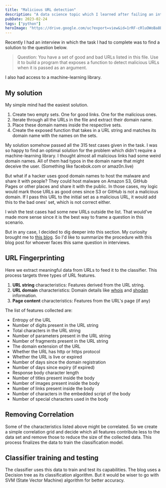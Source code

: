 ```yaml
---
title: "Malicious URL detection"
description: "A data science topic which I learned after failing an interview."
pubDate: 2023-02-24
tags: ["python"]
heroImage: "https://drive.google.com/uc?export=view&id=1rRF-cRluOWoBa8BN633RehKKZRAH59QS"
---
```

Recently I had an interview in which the task I had to complete was to find a solution to the question below.

> Question: You have a set of good and bad URLs listed in this file. Use it to 
build a program that exposes a function to detect malicious URLs when it is 
passed as an argument.

I also had access to a machine-learning library.

## My solution

My simple mind had the easiest solution. 
1. Create two empty sets. One for good links. One for the malicious ones.
2. Iterate through all the URLs in the file and extract their 
domain name.
3. Place these domain names inside the respective sets.
4. Create the exposed function that takes in a URL string and matches its domain 
name with the names on the sets.

My solution somehow passed all the 315 test cases given in the task. I was so happy to find an optimal solution 
for the problem which didn't require a machine-learning library. I thought almost all malicious links had some weird 
domain names. All of them had typos in the domain name that might deceive the user. (Something like facebok.com or amaz0n.live)

But what if a hacker uses good domain names to host the malware and share 
it with people? They could host malware on Amazon S3, GitHub Pages or other 
places and share it with the public. In those cases, 
my logic would mark those URLs as good ones since S3 or GitHub is not a malicious domain. 
If I pass this URL to the initial set as a malicious URL, it would add this to 
the bad ones' set, which is not correct either. 

I wish the test cases had some new URLs outside the list. 
That would've made more sense since it is the best way to frame a question in this 
scenario.

But in any case, I decided to dig deeper into this section. My curiosity brought 
me to [this blog](https://towardsdatascience.com/predicting-the-maliciousness-of-urls-24e12067be5). 
So I'd like to summarize the procedure with this blog post for whoever faces this 
same question in interviews.

## URL Fingerprinting
Here we extract meaningful data from URLs to feed it to the classifier. This process targets three types of URL features.
1. **URL string** characteristics: Features derived from the URL string.
2. **URL domain** characteristics: Domain details like [whois](https://www.whois.com/whois/) and [shodan](https://shodan.io/) information.
3. **Page content** characteristics: Features from the URL's page (if any)

The list of features collected are:
- Entropy of the URL
- Number of digits present in the URL string
- Total characters in the URL string
- Number of parameters present in the URL string
- Number of fragments present in the URL string
- The domain extension of the URL
- Whether the URL has http or https protocol
- Whether the URL is live or expired
- Number of days since the domain registration
- Number of days since expiry (if expired)
- Response body character length
- Number of titles present inside the body
- Number of images present inside the body
- Number of links present inside the body
- Number of characters in the embedded script of the body
- Number of special characters used in the body

## Removing Correlation
Some of the characteristics listed above might be correlated. So we create a simple 
correlation grid and decide which all features contribute less to the data set and 
remove those to reduce the size of the collected data. This process finalizes the data
 to train the classification model.

## Classifier training and testing
The classifier uses this data to train and test its capabilities.
The blog uses a Decision tree as its classification algorithm. But it would be wiser to go with SVM (State Vector Machine) algorithm for better accuracy.
